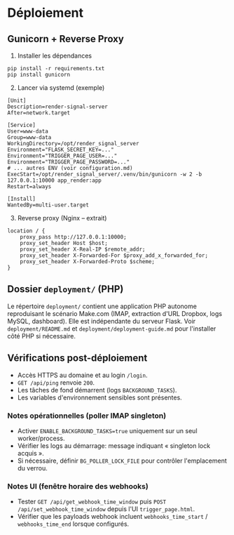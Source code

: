 # Déploiement

## Gunicorn + Reverse Proxy

1. Installer les dépendances
```
pip install -r requirements.txt
pip install gunicorn
```

2. Lancer via systemd (exemple)
```
[Unit]
Description=render-signal-server
After=network.target

[Service]
User=www-data
Group=www-data
WorkingDirectory=/opt/render_signal_server
Environment="FLASK_SECRET_KEY=..."
Environment="TRIGGER_PAGE_USER=..."
Environment="TRIGGER_PAGE_PASSWORD=..."
# ... autres ENV (voir configuration.md)
ExecStart=/opt/render_signal_server/.venv/bin/gunicorn -w 2 -b 127.0.0.1:10000 app_render:app
Restart=always

[Install]
WantedBy=multi-user.target
```

3. Reverse proxy (Nginx – extrait)
```
location / {
    proxy_pass http://127.0.0.1:10000;
    proxy_set_header Host $host;
    proxy_set_header X-Real-IP $remote_addr;
    proxy_set_header X-Forwarded-For $proxy_add_x_forwarded_for;
    proxy_set_header X-Forwarded-Proto $scheme;
}
```

## Dossier `deployment/` (PHP)

Le répertoire `deployment/` contient une application PHP autonome reproduisant le scénario Make.com (IMAP, extraction d'URL Dropbox, logs MySQL, dashboard). Elle est indépendante du serveur Flask. Voir `deployment/README.md` et `deployment/deployment-guide.md` pour l'installer côté PHP si nécessaire.

## Vérifications post-déploiement
- Accès HTTPS au domaine et au login `/login`.
- `GET /api/ping` renvoie `200`.
- Les tâches de fond démarrent (logs `BACKGROUND_TASKS`).
- Les variables d'environnement sensibles sont présentes.

### Notes opérationnelles (poller IMAP singleton)

- Activer `ENABLE_BACKGROUND_TASKS=true` uniquement sur un seul worker/process.
- Vérifier les logs au démarrage: message indiquant « singleton lock acquis ».
- Si nécessaire, définir `BG_POLLER_LOCK_FILE` pour contrôler l'emplacement du verrou.

### Notes UI (fenêtre horaire des webhooks)

- Tester `GET /api/get_webhook_time_window` puis `POST /api/set_webhook_time_window` depuis l'UI `trigger_page.html`.
- Vérifier que les payloads webhook incluent `webhooks_time_start` / `webhooks_time_end` lorsque configurés.
